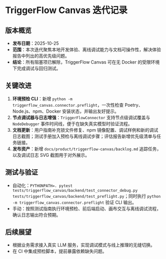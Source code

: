 # TriggerFlow Canvas 迭代记录

## 版本概览
- **发布日期**：2025-10-25
- **范围**：本次迭代聚焦本地开发体验、离线调试能力与文档可操作性，解决体验报告中列出的高优先级问题。
- **结论**：所有阻塞项已解除，TriggerFlow Canvas 可在无 Docker 的受限环境下完成调试与回归测试。

## 关键改进
1. **环境预检 CLI**：新增 `python -m triggerflow_canvas.connector.preflight`，一次性检查 Poetry、Node.js、npm、Docker 安装状态，并输出友好提示。
2. **节点调试器与日志增强**：`TriggerFlowConnector` 支持节点级调试覆盖与 `NodeDebugger` 事件时间线，便于在缺失真实模型时验证流程。
3. **文档更新**：用户指南补充锁文件修复、npm 镜像配置、调试样例和新的调试日志截图；测试手册加入预检与离线调试步骤；评估报告新增优先级清单与任务链接。
4. **发布资产**：新增 `docs/product/triggerflow-canvas/backlog.md` 追踪任务，以及调试日志 SVG 截图用于对外展示。

## 测试与验证
- 自动化：`PYTHONPATH=. pytest tests/triggerflow_canvas/backend/test_connector_debug.py tests/triggerflow_canvas/backend/test_preflight.py`；同时执行 `python -m triggerflow_canvas.connector.preflight` 验证 CLI 输出。
- 手动：按照测试指南执行环境预检、前后端启动、画布交互与离线调试流程，确认日志输出符合预期。

## 后续展望
- 根据业务需求接入真实 LLM 服务，实现调试模式与线上推理的无缝切换。
- 在 CI 中集成预检脚本，提前暴露依赖缺失问题。
